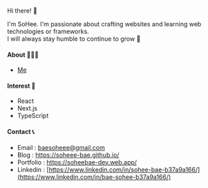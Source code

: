 Hi there! 👋

I'm SoHee. I'm passionate about crafting websites and learning web technologies or frameworks. </br>
I will always stay humble to continue to grow 🌱

#### About 🙋🏻‍♀️
- [Me](https://soheedev.notion.site/2ef5ab86c81a4609b932a19126f0146f?pvs=4)

#### Interest 👀
- React
- Next.js
- TypeScript

#### Contact 📞
- Email : baesoheee@gmail.com
- Blog : https://soheee-bae.github.io/
- Portfolio : https://soheebae-dev.web.app/
- Linkedin : [https://www.linkedin.com/in/sohee-bae-b37a9a166/](https://www.linkedin.com/in/bae-sohee-b37a9a166/)

